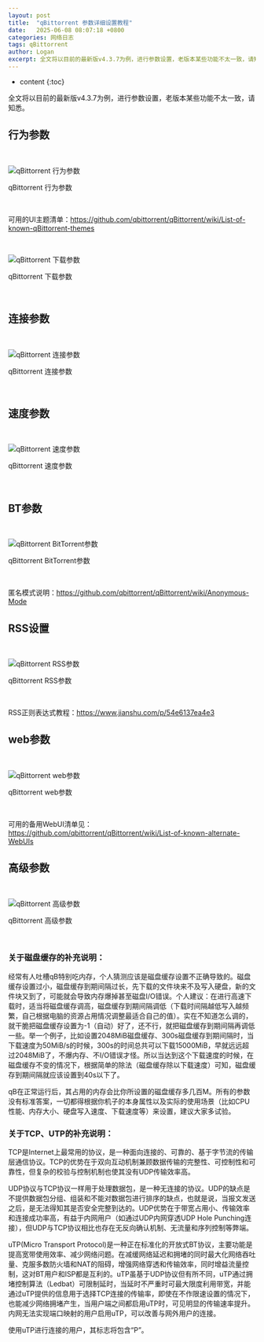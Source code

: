 ```yaml
---
layout: post
title:  "qBittorrent 参数详细设置教程"
date:   2025-06-08 08:07:18 +0800
categories: 网络日志
tags: qBittorrent
author: Logan
excerpt: 全文将以目前的最新版v4.3.7为例，进行参数设置，老版本某些功能不太一致，请知悉。
---
```


* content
{:toc}


全文将以目前的最新版v4.3.7为例，进行参数设置，老版本某些功能不太一致，请知悉。

## 行为参数

 

![qBittorrent 行为参数](https://cimg1.17lai.site/data/2025/02/08/20250208192508.webp)

qBittorrent 行为参数

 

可用的UI主题清单：<https://github.com/qbittorrent/qBittorrent/wiki/List-of-known-qBittorrent-themes>

 

![qBittorrent 下载参数](https://cimg1.17lai.site/data/2025/02/08/20250208192508-1.webp)

qBittorrent 下载参数

 

## 连接参数

 

![qBittorrent 连接参数](https://cimg1.17lai.site/data/2025/02/08/20250208192508-2.webp)

qBittorrent 连接参数

 

## 速度参数

 

![qBittorrent 速度参数](https://cimg1.17lai.site/data/2025/02/08/20250208192508-3.webp)

qBittorrent 速度参数

 

## BT参数

 

![qBittorrent BitTorrent参数](https://cimg1.17lai.site/data/2025/02/08/20250208192508-4.webp)

qBittorrent BitTorrent参数

 

匿名模式说明：<https://github.com/qbittorrent/qBittorrent/wiki/Anonymous-Mode>

## RSS设置

 

![qBittorrent RSS参数](https://cimg1.17lai.site/data/2025/02/08/20250208192508-5.webp)

qBittorrent RSS参数

 

RSS正则表达式教程：<https://www.jianshu.com/p/54e6137ea4e3>

## web参数

 

![qBittorrent web参数](https://cimg1.17lai.site/data/2025/02/08/20250208192508-6.webp)

qBittorrent web参数

 

可用的备用WebUI清单见：<https://github.com/qbittorrent/qBittorrent/wiki/List-of-known-alternate-WebUIs>

## 高级参数

 

![qBittorrent 高级参数](https://cimg1.17lai.site/data/2025/02/08/20250208192508-7.webp)

qBittorrent 高级参数

 

### 关于磁盘缓存的补充说明：

经常有人吐槽qB特别吃内存，个人猜测应该是磁盘缓存设置不正确导致的。磁盘缓存设置过小，磁盘缓存到期间隔过长，先下载的文件块来不及写入硬盘，新的文件块又到了，可能就会导致内存爆掉甚至磁盘I/O错误。个人建议：在进行高速下载时，适当将磁盘缓存调高，磁盘缓存到期间隔调低（下载时间隔越低写入越频繁，自己根据电脑的资源占用情况调整最适合自己的值）。实在不知道怎么调的，就干脆把磁盘缓存设置为-1（自动）好了，还不行，就把磁盘缓存到期间隔再调低一些。举一个例子，比如设置2048MiB磁盘缓存、300s磁盘缓存到期间隔时，当下载速度为50MiB/s的时候，300s的时间总共可以下载15000MiB，早就远远超过2048MiB了，不爆内存、不I/O错误才怪。所以当达到这个下载速度的时候，在磁盘缓存不变的情况下，根据简单的除法（磁盘缓存除以下载速度）可知，磁盘缓存到期间隔就应该设置到40s以下了。

qB在正常运行后，其占用的内存会比你所设置的磁盘缓存多几百M。所有的参数没有标准答案，一切都得根据你机子的本身属性以及实际的使用场景（比如CPU性能、内存大小、硬盘写入速度、下载速度等）来设置，建议大家多试验。

### 关于TCP、UTP的补充说明：

TCP是Internet上最常用的协议，是一种面向连接的、可靠的、基于字节流的传输层通信协议。TCP的优势在于双向互动机制兼顾数据传输的完整性、可控制性和可靠性，但复杂的校验与控制机制也使其没有UDP传输效率高。

UDP协议与TCP协议一样用于处理数据包，是一种无连接的协议。UDP的缺点是不提供数据包分组、组装和不能对数据包进行排序的缺点，也就是说，当报文发送之后，是无法得知其是否安全完整到达的。UDP优势在于带宽占用小、传输效率和连接成功率高，有益于内网用户（如通过UDP内网穿透UDP Hole Punching连接），但UDP与TCP协议相比也存在无反向确认机制、无流量和序列控制等弊端。

uTP(Micro Transport Protocol)是一种正在标准化的开放式BT协议，主要功能是提高宽带使用效率、减少网络问题。在减缓网络延迟和拥堵的同时最大化网络吞吐量、克服多数防火墙和NAT的阻碍，增强网络穿透和传输效率，同时增益流量控制，这对BT用户和ISP都是互利的。uTP虽基于UDP协议但有所不同，uTP通过拥堵控制算法（Ledbat）可限制延时，当延时不严重时可最大限度利用带宽，并能通过uTP提供的信息用于选择TCP连接的传输率，即使在不作限速设置的情况下，也能减少网络拥堵产生，当用户端之间都启用uTP时，可见明显的传输速率提升。内网无法实现端口映射的用户启用uTP，可以改善与网外用户的连接。

使用uTP进行连接的用户，其标志将包含“P”。
